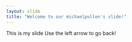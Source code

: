 ```yaml
---
layout: slide
title: "Welcome to our michaelpullen's slide!"
---
```

This is my slide
Use the left arrow to go back!